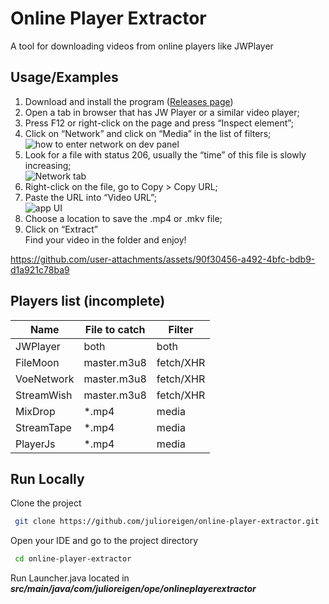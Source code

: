 
  
# Online Player Extractor  
  
A tool for downloading videos from online players like JWPlayer  
  
  
## Usage/Examples  
  
  
1. Download and install the program ([Releases page](https://github.com/julioreigen/online-player-extractor/releases))  
2. Open a tab in browser that has JW Player or a similar video player;  
3. Press F12 or right-click on the page and press “Inspect element”;  
4. Click on “Network” and click on “Media” in the list of filters; <br> ![how to enter network on dev panel](https://github.com/user-attachments/assets/8fb6d973-9897-433b-b84f-25ef944e37db)
5. Look for a file with status 206, usually the “time” of this file is slowly increasing; <br> ![Network tab](https://github.com/user-attachments/assets/2222b1c0-a648-402a-9dd2-7a9d23c78197)
6. Right-click on the file, go to Copy > Copy URL;  
7. Paste the URL into “Video URL”; <br> ![app UI](https://github.com/user-attachments/assets/bbb7db35-f691-4d0b-a528-03c976a19f5c)
8. Choose a location to save the .mp4 or .mkv file;  
9. Click on “Extract”  
Find your video in the folder and enjoy!

https://github.com/user-attachments/assets/90f30456-a492-4bfc-bdb9-d1a921c78ba9

  
## Players list (incomplete)

| Name       | File to catch | Filter    |
|------------|---------------|-----------|
| JWPlayer   | both          | both      |
| FileMoon   | master.m3u8   | fetch/XHR |
| VoeNetwork | master.m3u8   | fetch/XHR |
| StreamWish | master.m3u8   | fetch/XHR |
| MixDrop    | *.mp4         | media     |
| StreamTape | *.mp4         | media     |
| PlayerJs   | *.mp4         | media     |


  
## Run Locally  
  
Clone the project  
 
```bash  
 git clone https://github.com/julioreigen/online-player-extractor.git
 ```  
  
Open your IDE and go to the project directory  
  
```bash  
 cd online-player-extractor
 ```  
  
  
Run Launcher.java located in ***src/main/java/com/julioreigen/ope/onlineplayerextractor***
